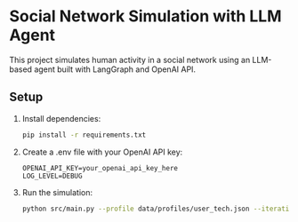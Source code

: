 # Social Network Simulation with LLM Agent

This project simulates human activity in a social network using an LLM-based agent built with LangGraph and OpenAI API.

## Setup

1. Install dependencies:
   ```bash
   pip install -r requirements.txt
   ```
   
2. Create a .env file with your OpenAI API key:
    ```dotenv
    OPENAI_API_KEY=your_openai_api_key_here
    LOG_LEVEL=DEBUG
    ```


3. Run the simulation:
    ```bash
    python src/main.py --profile data/profiles/user_tech.json --iterations 10
    ```